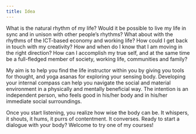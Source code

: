 ```yaml
---
title: Idea
---
```


What is the natural rhythm of my life? Would it be possible to live my life in sync
and in unison with other people’s rhythms? What about with the rhythms of the
ICT-based economy and working life? How could I get back in touch with
my creativity? How and when do I know that I am moving in the right
direction? How can I accomplish my true self, and at the same time be
a full-fledged member of society, working life, communities and family? 

My aim is to help you find the life instructor within you by giving you
tools for thought, and yoga asanas for exploring your sensing
body. Developing your internal compass can help you navigate the
social and material environment in a physically and mentally
beneficial way. The intention is an independent person, who feels good in
his/her body and in his/her immediate social surroundings. 

Once you start listening, you realize how wise the body can be. It whispers, it shouts, it hums, it purrs of contentment. It converses. Ready to start a dialogue with your body? Welcome to try one of my courses!
